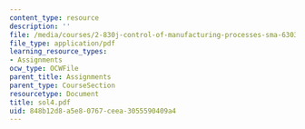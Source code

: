 ```yaml
---
content_type: resource
description: ''
file: /media/courses/2-830j-control-of-manufacturing-processes-sma-6303-spring-2008/848b12d8a5e80767ceea3055590409a4_sol4.pdf
file_type: application/pdf
learning_resource_types:
- Assignments
ocw_type: OCWFile
parent_title: Assignments
parent_type: CourseSection
resourcetype: Document
title: sol4.pdf
uid: 848b12d8-a5e8-0767-ceea-3055590409a4
---
```

